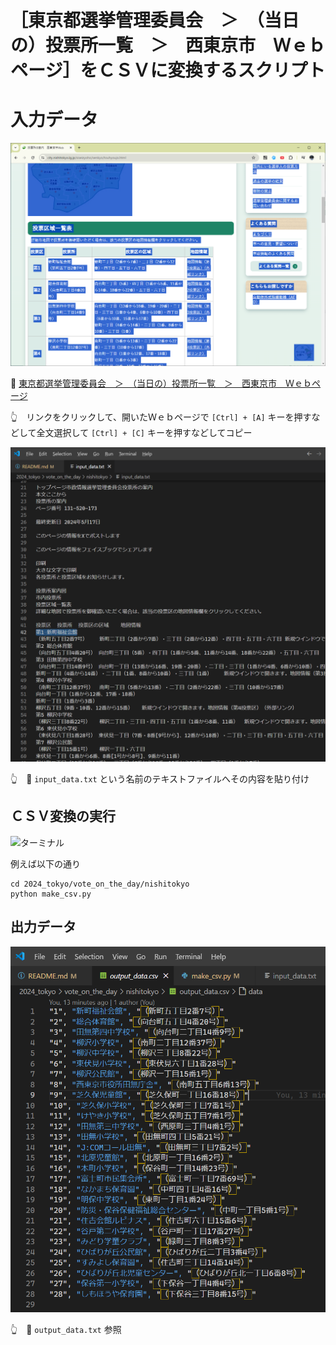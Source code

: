 # ［東京都選挙管理委員会　＞　（当日の）投票所一覧　＞　西東京市　Ｗｅｂページ］をＣＳＶに変換するスクリプト


# 入力データ

![東京都選挙管理委員会　＞　（当日の）投票所一覧　＞　西東京市　Ｗｅｂページ](./res/202406__senkyo__24-0111-input-data-nishitokyo.png)  

📖 [東京都選挙管理委員会　＞　（当日の）投票所一覧　＞　西東京市　Ｗｅｂページ](https://www.city.nishitokyo.lg.jp/siseizyoho/senkyo/touhyoujo.html)  

👆　リンクをクリックして、開いたＷｅｂページで `[Ctrl] + [A]` キーを押すなどして全文選択して `[Ctrl] + [C]` キーを押すなどしてコピー  

![input_data.txt](./res/202406__senkyo__24-0115-input-text-nishitokyo.png)  

👆　📄 `input_data.txt` という名前のテキストファイルへその内容を貼り付け


## ＣＳＶ変換の実行

![ターミナル](./res/202406__senkyo__24-0016-terminal.png)  

例えば以下の通り  

```shell
cd 2024_tokyo/vote_on_the_day/nishitokyo
python make_csv.py
```


## 出力データ

![output_data.txt](./res/202406__senkyo__24-0118-output-data-nishitokyo.png)  

👆　📄 `output_data.txt` 参照
